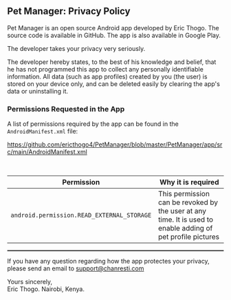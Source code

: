 ## Pet Manager: Privacy Policy


Pet Manager is an open source Android app developed by Eric Thogo. The source code is available in GitHub. The app is also available in Google Play.

The developer takes your privacy very seriously.

The developer hereby states, to the best of his knowledge and belief, that he has not programmed this app to collect any personally identifiable information. All data (such as app profiles) created by you (the user) is stored on your device only, and can be deleted easily by clearing the app's data or uninstalling it.

### Permissions Requested in the App

A list of permissions required by the app can be found in the `AndroidManifest.xml` file:

https://github.com/ericthogo4/PetManager/blob/master/PetManager/app/src/main/AndroidManifest.xml

<br/>

| Permission | Why it is required |
| :---: | --- | 
| `android.permission.READ_EXTERNAL_STORAGE` | This permission can be revoked by the user at any time. It is used to enable adding of pet profile pictures |

 <hr style="border:1px solid gray">

If you have any question regarding how the app protectes your privacy, please send an email to support@chanresti.com

Yours sincerely,  
Eric Thogo. 
Nairobi, Kenya.

